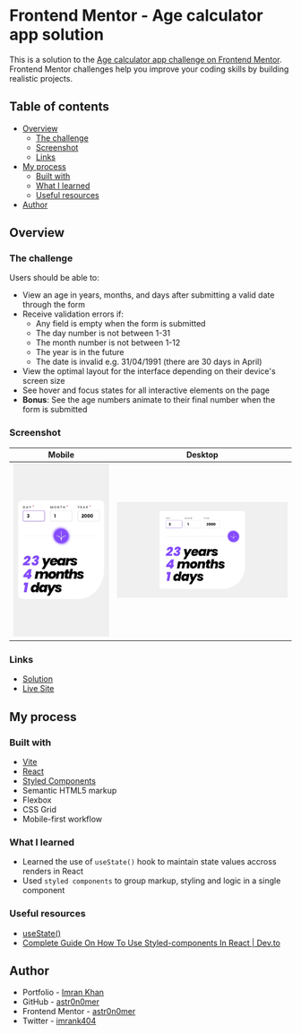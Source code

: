 # Frontend Mentor - Age calculator app solution

This is a solution to the [Age calculator app challenge on Frontend Mentor](https://www.frontendmentor.io/challenges/age-calculator-app-dF9DFFpj-Q). Frontend Mentor challenges help you improve your coding skills by building realistic projects.

## Table of contents

- [Overview](#overview)
  - [The challenge](#the-challenge)
  - [Screenshot](#screenshot)
  - [Links](#links)
- [My process](#my-process)
  - [Built with](#built-with)
  - [What I learned](#what-i-learned)
  - [Useful resources](#useful-resources)
- [Author](#author)

## Overview

### The challenge

Users should be able to:

- View an age in years, months, and days after submitting a valid date through the form
- Receive validation errors if:
  - Any field is empty when the form is submitted
  - The day number is not between 1-31
  - The month number is not between 1-12
  - The year is in the future
  - The date is invalid e.g. 31/04/1991 (there are 30 days in April)
- View the optimal layout for the interface depending on their device's screen size
- See hover and focus states for all interactive elements on the page
- **Bonus**: See the age numbers animate to their final number when the form is submitted

### Screenshot

| Mobile                              | Desktop                              |
| ----------------------------------- | ------------------------------------ |
| ![](./public/screenshot-mobile.png) | ![](./public/screenshot-desktop.png) |

### Links

- [Solution](./)
- [Live Site](https://astr0n0mer.github.io/challenges-frontendmentor.io/age-calculator-app/dist/index.html)

## My process

### Built with

- [Vite](https://vitejs.dev/)
- [React](https://react.dev/)
- [Styled Components](https://styled-components.com/)
- Semantic HTML5 markup
- Flexbox
- CSS Grid
- Mobile-first workflow

### What I learned

- Learned the use of `useState()` hook to maintain state values accross renders in React
- Used `styled components` to group markup, styling and logic in a single component

### Useful resources

- [useState()](https://react.dev/reference/react/useState)
- [Complete Guide On How To Use Styled-components In React | Dev.to](https://dev.to/elijahtrillionz/complete-guide-on-how-to-use-styled-components-in-react-360c)

## Author

- Portfolio - [Imran Khan](https://imrank.vercel.app/)
- GitHub - [astr0n0mer](https://www.github.com/astr0n0mer)
- Frontend Mentor - [astr0n0mer](https://www.frontendmentor.io/profile/astr0n0mer)
- Twitter - [imrank404](https://www.twitter.com/imrank404)
